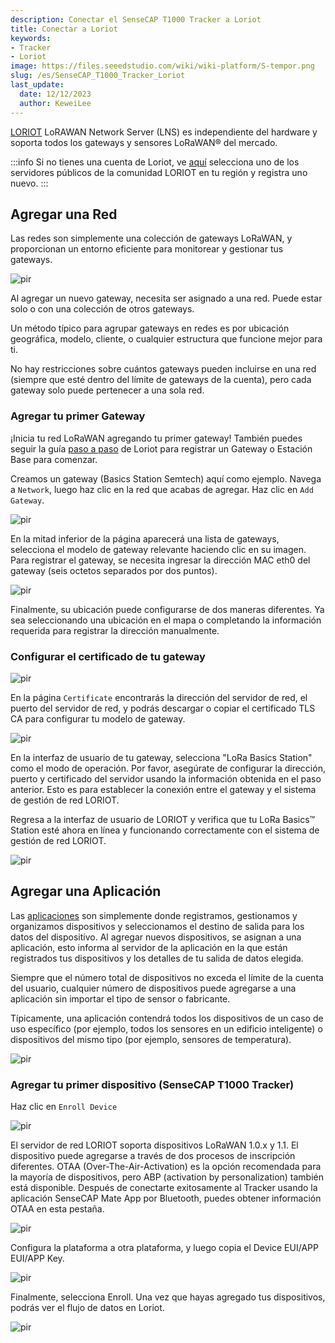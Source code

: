 ```yaml
---
description: Conectar el SenseCAP T1000 Tracker a Loriot
title: Conectar a Loriot
keywords:
- Tracker
- Loriot
image: https://files.seeedstudio.com/wiki/wiki-platform/S-tempor.png
slug: /es/SenseCAP_T1000_Tracker_Loriot
last_update:
  date: 12/12/2023
  author: KeweiLee
---
```



[LORIOT](https://docs.loriot.io/display/NMS/Getting+Started) LoRAWAN Network Server (LNS) es independiente del hardware y soporta todos los gateways y sensores LoRaWAN® del mercado.

:::info
Si no tienes una cuenta de Loriot, ve [aquí](https://loriot.io/register.html) selecciona uno de los servidores públicos de la comunidad LORIOT en tu región y registra uno nuevo.
:::

## Agregar una Red

Las redes son simplemente una colección de gateways LoRaWAN, y proporcionan un entorno eficiente para monitorear y gestionar tus gateways.

<p style={{textAlign: 'center'}}><img src="https://files.seeedstudio.com/wiki/SenseCAP/Tracker/Loriot/AddNetwork.png" alt="pir" width={800} height="auto" /></p>

Al agregar un nuevo gateway, necesita ser asignado a una red. Puede estar solo o con una colección de otros gateways.

Un método típico para agrupar gateways en redes es por ubicación geográfica, modelo, cliente, o cualquier estructura que funcione mejor para ti.

No hay restricciones sobre cuántos gateways pueden incluirse en una red (siempre que esté dentro del límite de gateways de la cuenta), pero cada gateway solo puede pertenecer a una sola red.

### Agregar tu primer Gateway

¡Inicia tu red LoRaWAN agregando tu primer gateway! También puedes seguir la guía [paso a paso](https://docs.loriot.io/display/NMS/Register+a+Gateway+or+Base+Station) de Loriot para registrar un Gateway o Estación Base para comenzar.

Creamos un gateway (Basics Station Semtech) aquí como ejemplo. Navega a `Network`, luego haz clic en la red que acabas de agregar. Haz clic en `Add Gateway`.

<p style={{textAlign: 'center'}}><img src="https://files.seeedstudio.com/wiki/SenseCAP/Tracker/Loriot/AddGateway.png" alt="pir" width={800} height="auto" /></p>

En la mitad inferior de la página aparecerá una lista de gateways, selecciona el modelo de gateway relevante haciendo clic en su imagen.
Para registrar el gateway, se necesita ingresar la dirección MAC eth0 del gateway (seis octetos separados por dos puntos).
<p style={{textAlign: 'center'}}><img src="https://files.seeedstudio.com/wiki/SenseCAP/Tracker/Loriot/NInfo.png" alt="pir" width={800} height="auto" /></p>

Finalmente, su ubicación puede configurarse de dos maneras diferentes. Ya sea seleccionando una ubicación en el mapa o completando la información requerida para registrar la dirección manualmente.

### Configurar el certificado de tu gateway

<p style={{textAlign: 'center'}}><img src="https://files.seeedstudio.com/wiki/SenseCAP/Tracker/Loriot/ConfigureGateway.png" alt="pir" width={800} height="auto" /></p>

En la página `Certificate` encontrarás la dirección del servidor de red, el puerto del servidor de red, y podrás descargar o copiar el certificado TLS CA para configurar tu modelo de gateway.

<p style={{textAlign: 'center'}}><img src="https://files.seeedstudio.com/wiki/SenseCAP/Tracker/Loriot/Certificate.png" alt="pir" width={800} height="auto" /></p>

En la interfaz de usuario de tu gateway, selecciona "LoRa Basics Station" como el modo de operación. Por favor, asegúrate de configurar la dirección, puerto y certificado del servidor usando la información obtenida en el paso anterior. Esto es para establecer la conexión entre el gateway y el sistema de gestión de red LORIOT.

Regresa a la interfaz de usuario de LORIOT y verifica que tu LoRa Basics™ Station esté ahora en línea y funcionando correctamente con el sistema de gestión de red LORIOT.
<p style={{textAlign: 'center'}}><img src="https://files.seeedstudio.com/wiki/SenseCAP/Tracker/Loriot/GatewayOnline.png" alt="pir" width={800} height="auto" /></p>


## Agregar una Aplicación

Las [aplicaciones](https://docs.loriot.io/display/NMS/Create+a+New+Application) son simplemente donde registramos, gestionamos y organizamos dispositivos y seleccionamos el destino de salida para los datos del dispositivo.
Al agregar nuevos dispositivos, se asignan a una aplicación, esto informa al servidor de la aplicación en la que están registrados tus dispositivos y los detalles de tu salida de datos elegida.

Siempre que el número total de dispositivos no exceda el límite de la cuenta del usuario, cualquier número de dispositivos puede agregarse a una aplicación sin importar el tipo de sensor o fabricante.

Típicamente, una aplicación contendrá todos los dispositivos de un caso de uso específico (por ejemplo, todos los sensores en un edificio inteligente) o dispositivos del mismo tipo (por ejemplo, sensores de temperatura).
<p style={{textAlign: 'center'}}><img src="https://files.seeedstudio.com/wiki/SenseCAP/Tracker/Loriot/AddApplicaiton.png" alt="pir" width={800} height="auto" /></p>


### Agregar tu primer dispositivo (SenseCAP T1000 Tracker)


Haz clic en `Enroll Device`

<p style={{textAlign: 'center'}}><img src="https://files.seeedstudio.com/wiki/SenseCAP/Tracker/Loriot/AddDevice.png" alt="pir" width={800} height="auto" /></p>

El servidor de red LORIOT soporta dispositivos LoRaWAN 1.0.x y 1.1. El dispositivo puede agregarse a través de dos procesos de inscripción diferentes. OTAA (Over-The-Air-Activation) es la opción recomendada para la mayoría de dispositivos, pero ABP (activation by personalization) también está disponible. Después de conectarte exitosamente al Tracker usando la aplicación SenseCAP Mate App por Bluetooth, puedes obtener información OTAA en esta pestaña.

<p style={{textAlign: 'center'}}><img src="https://files.seeedstudio.com/wiki/SenseCAP/Tracker/config_3.png" alt="pir" width={600} height="auto" /></p>

Configura la plataforma a otra plataforma, y luego copia el Device EUI/APP EUI/APP Key.

<p style={{textAlign: 'center'}}><img src="https://files.seeedstudio.com/wiki/SenseCAP/Tracker/Loriot/OTAAInfo.png" alt="pir" width={400} height="auto" /></p>

Finalmente, selecciona Enroll. Una vez que hayas agregado tus dispositivos, podrás ver el flujo de datos en Loriot.
<p style={{textAlign: 'center'}}><img src="https://files.seeedstudio.com/wiki/SenseCAP/Tracker/Loriot/DeviceDetails.png" alt="pir" width={800} height="auto" /></p>